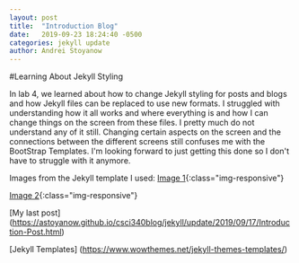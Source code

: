 ```yaml
---
layout: post
title:  "Introduction Blog"
date:   2019-09-23 18:24:40 -0500
categories: jekyll update
author: Andrei Stoyanow
---
```


#Learning About Jekyll Styling

In lab 4, we learned about how to change Jekyll styling for posts and blogs and how Jekyll files can be replaced to use new formats. I struggled with understanding how it all works and where everything is and how I can change things on the screen from these files. I pretty much do not understand any of it still. Changing certain aspects on the screen and the connections between the different screens still confuses me with the BootStrap Templates. I'm looking forward to just getting this done so I don't have to struggle with it anymore.

Images from the Jekyll template I used:
[Image 1](Users/Andrei/Documents/GitHub/csci340blog/images/pic03.jpg){:class="img-responsive"}

[Image 2](Users/Andrei/Documents/GitHub/csci340blog/images/pic04.jpg){:class="img-responsive"}



[My last post] (https://astoyanow.github.io/csci340blog/jekyll/update/2019/09/17/Introduction-Post.html)

[Jekyll Templates] (https://www.wowthemes.net/jekyll-themes-templates/)
